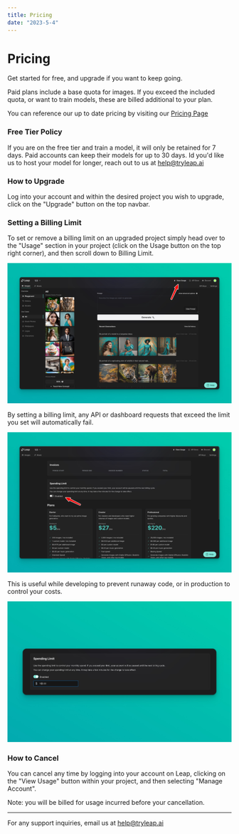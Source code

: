 ```yaml
---
title: Pricing
date: "2023-5-4"
---
```


# Pricing

Get started for free, and upgrade if you want to keep going.

Paid plans include a base quota for images. If you exceed the included quota, or want to train models, these are billed additional to your plan.

You can reference our up to date pricing by visiting our [Pricing Page](https://tryleap.ai/pricing)

### Free Tier Policy

If you are on the free tier and train a model, it will only be retained for 7 days. Paid accounts can keep their models for up to 30 days. Id you'd like us to host your model for longer, reach out to us at help@tryleap.ai

### How to Upgrade

Log into your account and within the desired project you wish to upgrade, click on the "Upgrade" button on the top navbar.

### Setting a Billing Limit

To set or remove a billing limit on an upgraded project simply head over to the "Usage" section in your project (click on the Usage button on the top right corner), and then scroll down to Billing Limit.

![](./images/spending-limit-1.jpg)

By setting a billing limit, any API or dashboard requests that exceed the limit you set will automatically fail.

![](./images/spending-limit-2.jpg)

This is useful while developing to prevent runaway code, or in production to control your costs.

![](./images/spending-limit-3.jpg)

### How to Cancel

You can cancel any time by logging into your account on Leap, clicking on the "View Usage" button within your project, and then selecting "Manage Account".

Note: you will be billed for usage incurred before your cancellation.

---

For any support inquiries, email us at help@tryleap.ai

